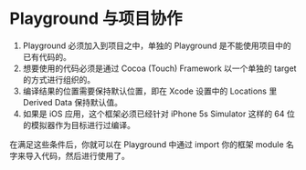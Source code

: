 # Playground 与项目协作

1. Playground 必须加入到项目之中，单独的 Playground 是不能使用项目中的已有代码的。
2. 想要使用的代码必须是通过 Cocoa (Touch) Framework 以一个单独的 target 的方式进行组织的。
3. 编译结果的位置需要保持默认位置，即在 Xcode 设置中的 Locations 里 Derived Data 保持默认值。
4. 如果是 iOS 应用，这个框架必须已经针对 iPhone 5s Simulator 这样的 64 位的模拟器作为目标进行过编译。

在满足这些条件后，你就可以在 Playground 中通过 import 你的框架 module 名字来导入代码，然后进行使用了。